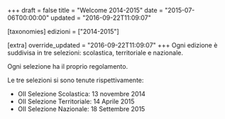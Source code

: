+++
draft = false
title = "Welcome 2014-2015"
date = "2015-07-06T00:00:00"
updated = "2016-09-22T11:09:07"

[taxonomies]
edizioni = ["2014-2015"]

[extra]
override_updated = "2016-09-22T11:09:07"
+++
Ogni edizione è suddivisa in tre selezioni: scolastica, territoriale e nazionale.

Ogni selezione ha il proprio regolamento.

Le tre selezioni si sono tenute rispettivamente:

- OII Selezione Scolastica: 13 novembre 2014
- OII Selezione Territoriale: 14 Aprile 2015
- OII Selezione Nazionale: 18 Settembre 2015
